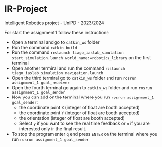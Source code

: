 # IR-Project
Intelligent Robotics project - UniPD - 2023/2024


For start the assignment 1 follow these instructions:

- Open a terminal and go to `catkin_ws` folder
- Run the command `catkin build`
- Run the command `roslaunch tiago_iaslab_simulation start_simulation.launch world_name:=robotics_library` on the first terminal
- Open another terminal and run the command `roslaunch tiago_iaslab_simulation navigation.launch`
- Open the third terminal go to `catkin_ws` folder and run `rosrun assignment_1 goal_receiver`
- Open the fourth terminal go again to `catkin_ws` folder and run `rosrun assignment_1 goal_sender`
- Now you can add on the terminal where you run `rosrun assignment_1 goal_sender`:
    - the coordinate point `X` (integer of float are booth accepted)
    - the coordinate point `Y` (integer of float are booth accepted)
    - the orientation (integer of float are booth accepted)
    - Select `y` if you want to see the real time feedback or `n` if you are interested only in the final result.
- To stop the program enter `q` end press `ENTER` on the terminal where you run `rosrun assignment_1 goal_sender`
